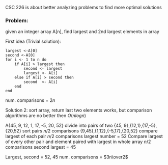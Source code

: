 
CSC 226 is about better analyzing problems to find more optimal solutions

### Problem:

given an integer array A\[n\], find largest and 2nd largest elements in array

First idea (Trivial solution):
```
largest <-A[0]
second <-A[0]
for i <- 1 to n do
	if A[i] > largest then
		second <- largest
		largest <- A[i]
	else if A[i] > second then
		second  <- A[i]
	end
end
```
num. comparisons = $2n$ 

Solution 2: 
sort array, return last two elements
works, but comparison algorithms are no better then $O(nlogn)$



A{45, 9, 12, 1, 17, -5, 20, 52}
divide into pairs of two
{45, 9},{12,1},{17,-5},{20,52}
sort pairs                  $n/2$ comparisons
{9,45},{1,12},{-5,17},{20,52}
compare largest of each pair  $n/2$ comparisons
largest number = 52
Compare largest of every other pair and element paired with largest in whole array           $n/2$ comparisons
second largest = 45

Largest, second = 52, 45
num. comparisons = $3n\over2$ 